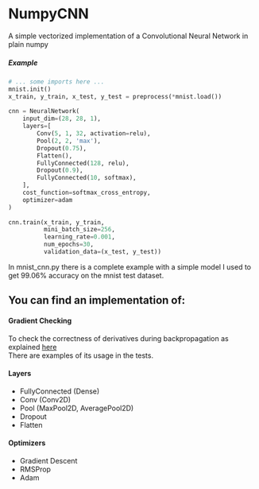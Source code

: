 # NumpyCNN
A simple vectorized implementation of a Convolutional Neural Network in plain numpy
##### Example

```python
# ... some imports here ...
mnist.init()
x_train, y_train, x_test, y_test = preprocess(*mnist.load())
    
cnn = NeuralNetwork(
    input_dim=(28, 28, 1),
    layers=[
        Conv(5, 1, 32, activation=relu),
        Pool(2, 2, 'max'),
        Dropout(0.75),
        Flatten(),
        FullyConnected(128, relu),
        Dropout(0.9),
        FullyConnected(10, softmax),
    ],
    cost_function=softmax_cross_entropy,
    optimizer=adam
)
    
cnn.train(x_train, y_train,
          mini_batch_size=256,
          learning_rate=0.001,
          num_epochs=30,
          validation_data=(x_test, y_test))
```


In mnist_cnn.py there is a complete example with a simple model I used to get 99.06% accuracy on the mnist test dataset.

## You can find an implementation of: 
#### Gradient Checking
To check the correctness of derivatives during backpropagation as explained [here](http://ufldl.stanford.edu/wiki/index.php/Gradient_checking_and_advanced_optimization)  
There are examples of its usage in the tests.

#### Layers
- FullyConnected (Dense)
- Conv (Conv2D)
- Pool (MaxPool2D, AveragePool2D)
- Dropout
- Flatten

#### Optimizers
- Gradient Descent
- RMSProp
- Adam